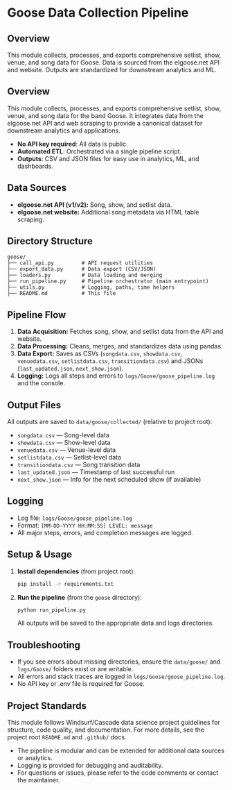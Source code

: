 # Goose Data Collection Pipeline

## Overview
This module collects, processes, and exports comprehensive setlist, show, venue, and song data for Goose. Data is sourced from the elgoose.net API and website. Outputs are standardized for downstream analytics and ML.

## Overview

This module collects, processes, and exports comprehensive setlist, show, venue, and song data for the band Goose. It integrates data from the elgoose.net API and web scraping to provide a canonical dataset for downstream analytics and applications.

- **No API key required**: All data is public.
- **Automated ETL**: Orchestrated via a single pipeline script.
- **Outputs**: CSV and JSON files for easy use in analytics, ML, and dashboards.

## Data Sources

- **elgoose.net API (v1/v2):** Song, show, and setlist data.
- **elgoose.net website:** Additional song metadata via HTML table scraping.

## Directory Structure

```text
goose/
├── call_api.py         # API request utilities
├── export_data.py      # Data export (CSV/JSON)
├── loaders.py          # Data loading and merging
├── run_pipeline.py     # Pipeline orchestrator (main entrypoint)
├── utils.py            # Logging, paths, time helpers
├── README.md           # This file
```

## Pipeline Flow

1. **Data Acquisition:** Fetches song, show, and setlist data from the API and website.
2. **Data Processing:** Cleans, merges, and standardizes data using pandas.
3. **Data Export:** Saves as CSVs (`songdata.csv`, `showdata.csv`, `venuedata.csv`, `setlistdata.csv`, `transitiondata.csv`) and JSONs (`last_updated.json`, `next_show.json`).
4. **Logging:** Logs all steps and errors to `logs/Goose/goose_pipeline.log` and the console.

## Output Files

All outputs are saved to `data/goose/collected/` (relative to project root):

- `songdata.csv`         — Song-level data
- `showdata.csv`         — Show-level data
- `venuedata.csv`        — Venue-level data
- `setlistdata.csv`      — Setlist-level data
- `transitiondata.csv`   — Song transition data
- `last_updated.json`    — Timestamp of last successful run
- `next_show.json`       — Info for the next scheduled show (if available)

## Logging

- Log file: `logs/Goose/goose_pipeline.log`
- Format: `[MM-DD-YYYY HH:MM:SS] LEVEL: message`
- All major steps, errors, and completion messages are logged.

## Setup & Usage

1. **Install dependencies** (from project root):

   ```bash
   pip install -r requirements.txt
   ```

2. **Run the pipeline** (from the `goose` directory):

   ```bash
   python run_pipeline.py
   ```

   All outputs will be saved to the appropriate data and logs directories.

## Troubleshooting

- If you see errors about missing directories, ensure the `data/goose/` and `logs/Goose/` folders exist or are writable.
- All errors and stack traces are logged in `logs/Goose/goose_pipeline.log`.
- No API key or .env file is required for Goose.

## Project Standards

This module follows Windsurf/Cascade data science project guidelines for structure, code quality, and documentation. For more details, see the project root `README.md` and `.github/` docs.

- The pipeline is modular and can be extended for additional data sources or analytics.
- Logging is provided for debugging and auditability.
- For questions or issues, please refer to the code comments or contact the maintainer.
